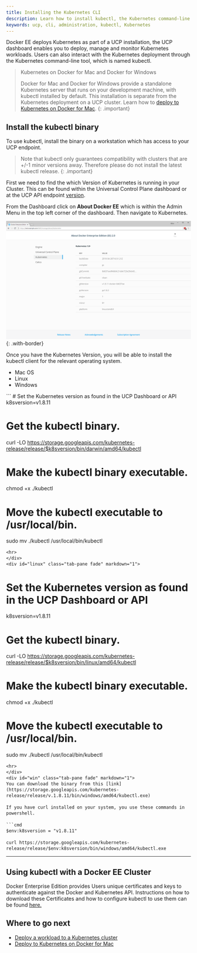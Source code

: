 ```yaml
---
title: Installing the Kubernetes CLI
description: Learn how to install kubectl, the Kubernetes command-line tool, on Docker Universal Control Plane.
keywords: ucp, cli, administration, kubectl, Kubernetes
---
```


Docker EE deploys Kubernetes as part of a UCP installation, the UCP dashboard
enables you to deploy, manage and monitor Kubernetes workloads. Users can
also interact with the Kubernetes deployment through the Kubernetes 
command-line tool, which is named kubectl.

> Kubernetes on Docker for Mac and Docker for Windows
>
> Docker for Mac and Docker for Windows provide a standalone Kubernetes server that
> runs on your development machine, with kubectl installed by default. This installation is
> separate from the Kubernetes deployment on a UCP cluster.
> Learn how to [deploy to Kubernetes on Docker for Mac](/docker-for-mac/kubernetes.md).
{: .important}

## Install the kubectl binary

To use kubectl, install the binary on a workstation which has access to your UCP endpoint.

> Note that kubectl only guarantees compatibility with clusters that are +/-1 minor versions away.
> Therefore please do not install the latest kubectl release.
{: .important}

First we need to find the which Version of Kubernetes is running in your Cluster. This can be found 
within the Universal Control Plane dashboard or at the UCP API endpoint [version](/reference/ucp/3.0/api/). 

From the Dashboard click on **About Docker EE** which is within the Admin Menu in the top left corner
 of the dashboard. Then navigate to Kubernetes.

 ![](../images/kubernetes-version.png){: .with-border}

Once you have the Kubernetes Version, you will be able to install the kubectl client for the relevant
operating system.

<ul class="nav nav-tabs">
  <li class="active"><a data-toggle="tab" data-target="#mac">Mac OS</a></li>
  <li><a data-toggle="tab" data-target="#linux">Linux</a></li>
  <li><a data-toggle="tab" data-target="#win">Windows</a></li>
</ul>
<div class="tab-content">
<div id="mac" class="tab-pane fade in active" markdown="1">
```
# Set the Kubernetes version as found in the UCP Dashboard or API
k8sversion=v1.8.11

# Get the kubectl binary.
curl -LO https://storage.googleapis.com/kubernetes-release/release/$k8sversion/bin/darwin/amd64/kubectl

# Make the kubectl binary executable.
chmod +x ./kubectl

# Move the kubectl executable to /usr/local/bin.
sudo mv ./kubectl /usr/local/bin/kubectl
```
<hr>
</div>
<div id="linux" class="tab-pane fade" markdown="1">
```
# Set the Kubernetes version as found in the UCP Dashboard or API
k8sversion=v1.8.11

# Get the kubectl binary.
curl -LO https://storage.googleapis.com/kubernetes-release/release/$k8sversion/bin/linux/amd64/kubectl

# Make the kubectl binary executable.
chmod +x ./kubectl

# Move the kubectl executable to /usr/local/bin.
sudo mv ./kubectl /usr/local/bin/kubectl
```
<hr>
</div>
<div id="win" class="tab-pane fade" markdown="1">
You can download the binary from this [link](https://storage.googleapis.com/kubernetes-release/release/v.1.8.11/bin/windows/amd64/kubectl.exe)

If you have curl installed on your system, you use these commands in powershell.

```cmd
$env:k8sversion = "v1.8.11"

curl https://storage.googleapis.com/kubernetes-release/release/$env:k8sversion/bin/windows/amd64/kubectl.exe
```
<hr>
</div>
</div>

## Using kubectl with a Docker EE Cluster

Docker Enterprise Edition provides Users unique certificates and keys to authenticate against
 the Docker and Kubernetes API. Instructions on how to download these Certificates and how to 
 configure kubectl to use them can be found [here.](cli.md#download-client-certificates)

## Where to go next

- [Deploy a workload to a Kubernetes cluster](../kubernetes.md)
- [Deploy to Kubernetes on Docker for Mac](/docker-for-mac/kubernetes.md)


